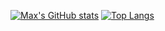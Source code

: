[![Max's GitHub stats](https://github-readme-stats.vercel.app/api?username=maxbernard3&count_private=true&show_icons=true)](https://github.com/anuraghazra/github-readme-stats)
[![Top Langs](https://github-readme-stats.vercel.app/api/top-langs/?username=maxbernard3&exclude_repo=Unity-Tonk-Game)](https://github.com/anuraghazra/github-readme-stats)
